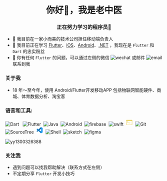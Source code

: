 <h1 align="center">你好👋，我是老中医</h1>
<h3 align="center">正在努力学习的程序员💪</h3>

- 🔭 我目前在一家小而美的技术公司担任移动端负责人
- 🌱 我目前正在学习 [Flutter](https://flutter.dev)、[iOS](https://developer.apple.com)、[Android](https://developer.android.com/)、[.NET](https://docs.microsoft.com/zh-cn/dotnet/?WT.mc_id=dotnet-35129-website) ，我现在是 `Flutter` 和 `Dart` 的忠实粉丝
- 💬 你有任何 `Flutter` 的问题，可以通过左侧的微信 <img src="https://www.vectorlogo.zone/logos/wechat/wechat-tile.svg" alt="wechat" width="16" height="16"/> 或邮件 <img src="https://www.vectorlogo.zone/logos/gmail/gmail-icon.svg" alt="email" width="16" height="16"/> 联系到我

### 关于我

- 18 年～至今年，使用 Android/Flutter开发移动APP 包括物联网智能硬件、商城、体育数据分析、淘宝客

### 语言和工具:

<p>
  <img src="https://www.vectorlogo.zone/logos/dartlang/dartlang-icon.svg" alt="Dart" width="22" height="22"/> &nbsp;
  <img src="https://www.vectorlogo.zone/logos/flutterio/flutterio-icon.svg" alt="Flutter" width="22" height="22"/>&nbsp;
  <img src="https://www.vectorlogo.zone/logos/java/java-icon.svg" alt="Java" width="22" height="22"/>&nbsp;
  <img src="https://www.vectorlogo.zone/logos/android/android-icon.svg" alt="Android" width="22" height="22"/>&nbsp;
  <img src="https://www.vectorlogo.zone/logos/firebase/firebase-icon.svg" alt="firebase" width="22" height="22"/>&nbsp;
  <img src="https://www.vectorlogo.zone/logos/swift/swift-icon.svg" alt="swift" width="22" height="22"/>&nbsp;
  <img src="https://github.com/vscode-icons/vscode-icons/blob/master/icons/file_type_shell.svg" alt="Shell" width="22" height="22"/>&nbsp;
  <img src="https://www.vectorlogo.zone/logos/git-scm/git-scm-icon.svg" alt="Git" width="22" height="22"/>&nbsp;
  <img src="https://raw.githubusercontent.com/gilbarbara/logos/master/logos/sourcetree.svg" alt="SourceTree" width="22" height="22"/>&nbsp;
  <img src="https://raw.githubusercontent.com/vscode-icons/vscode-icons/master/icons/file_type_vscode.svg" alt="VSCode" width="22" height="22"/>&nbsp;
  <img src="https://www.vectorlogo.zone/logos/getpostman/getpostman-icon.svg" alt="Shell" width="22" height="22"/>&nbsp;
  <img src="https://www.vectorlogo.zone/logos/sketchapp/sketchapp-icon.svg" alt="sketch" width="22" height="22"/>&nbsp;
  <img src="https://www.vectorlogo.zone/logos/figma/figma-icon.svg" alt="figma" width="22" height="22"/>&nbsp;

</p>

<img src="https://github-readme-stats.vercel.app/api?username=yy1300326388&show_icons=true&bg_color=30,e96443,904e95&title_color=fff&text_color=fff" alt="yy1300326388" />

### 关注我 

- 遇到问题可以找我帮助解决（联系方式在左侧）
- 不定期分享 `Flutter` 开发小技巧
